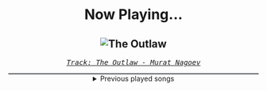 <div align="center"> 
<h1>Now Playing...</h1>

![The Outlaw](https://i.scdn.co/image/ab67616d00001e0212c2119d9768bca7901c6c42)
--
_<samp><a href="https://open.spotify.com/track/6JcmfD7Umu07RZixRFMVZH">Track: The Outlaw - Murat Nagoev</a></samp>_

<div style="border: 1px #4B5054 solid"></div>
<details>
  <summary>
    Previous played songs
  </summary>
  <table>
    <thead>
      <tr>
        <th>
          Artist
        </th>
        <th>
          Song
        </th>
        <th>
          Link
        </th>
      </tr>
    </thead>
    <tbody>
      <tr><td>Murat Nagoev</td><td>The Outlaw</td><td><a href="https://open.spotify.com/track/6JcmfD7Umu07RZixRFMVZH">https://open.spotify.com/track/6JcmfD7Umu07RZixRFMVZH</a></td></tr><tr><td>Silos</td><td>BL4CK_M0LD</td><td><a href="https://open.spotify.com/track/0zCYFZzuDBLrFEt9GLrwk0">https://open.spotify.com/track/0zCYFZzuDBLrFEt9GLrwk0</a></td></tr><tr><td>The Home Team</td><td>All Squeezed Out (Extended)</td><td><a href="https://open.spotify.com/track/38BwH3ldrKiBblKIDoDkVb">https://open.spotify.com/track/38BwH3ldrKiBblKIDoDkVb</a></td></tr><tr><td>Circle of Dust</td><td>Neophyte - Single Edit</td><td><a href="https://open.spotify.com/track/1yqNV5AmtrpvuaOBvM792k">https://open.spotify.com/track/1yqNV5AmtrpvuaOBvM792k</a></td></tr><tr><td>Our Last Night</td><td>Just In Case</td><td><a href="https://open.spotify.com/track/1m3Na12mvW3WwB4uTSgm9s">https://open.spotify.com/track/1m3Na12mvW3WwB4uTSgm9s</a></td></tr><tr><td>Sān-Z</td><td>Through food, we learn the world so wide, to train the heart, the self inside</td><td><a href="https://open.spotify.com/track/52ucHGiQWcT32BtokyRZJe">https://open.spotify.com/track/52ucHGiQWcT32BtokyRZJe</a></td></tr><tr><td>Jonathan Young</td><td>Humanity Prevailed (Inspired by Helldivers 2)</td><td><a href="https://open.spotify.com/track/3tfepC3XbTaBk0xg6BGAxh">https://open.spotify.com/track/3tfepC3XbTaBk0xg6BGAxh</a></td></tr><tr><td>Halocene</td><td>Bite My Tongue</td><td><a href="https://open.spotify.com/track/1lVVrp2i3VJtqalIxDHcwh">https://open.spotify.com/track/1lVVrp2i3VJtqalIxDHcwh</a></td></tr><tr><td>Caleb Hyles</td><td>Rewrite the Stars</td><td><a href="https://open.spotify.com/track/1QhdQGvyP8ilpgzLaqQkxN">https://open.spotify.com/track/1QhdQGvyP8ilpgzLaqQkxN</a></td></tr><tr><td>Citizen Soldier</td><td>Bulletproof</td><td><a href="https://open.spotify.com/track/54DhHcPg43EievThkSWMvC">https://open.spotify.com/track/54DhHcPg43EievThkSWMvC</a></td></tr><tr><td>Steradlye</td><td>Voidheart</td><td><a href="https://open.spotify.com/track/68p9RyqmXQXo4feyVx6l0M">https://open.spotify.com/track/68p9RyqmXQXo4feyVx6l0M</a></td></tr><tr><td>Set It Off</td><td>Rotten</td><td><a href="https://open.spotify.com/track/45AV6seUrHfu3jGwDR5wvB">https://open.spotify.com/track/45AV6seUrHfu3jGwDR5wvB</a></td></tr><tr><td>Not Enough Space</td><td>Waiting 4 U</td><td><a href="https://open.spotify.com/track/7bu8SZx5uGDoEqu5eYsb4z">https://open.spotify.com/track/7bu8SZx5uGDoEqu5eYsb4z</a></td></tr><tr><td>Fit For A King</td><td>Begin The Sacrifice</td><td><a href="https://open.spotify.com/track/5tvZflBKI3bKW5AR56DXBx">https://open.spotify.com/track/5tvZflBKI3bKW5AR56DXBx</a></td></tr><tr><td>My Chemical Romance</td><td>The Ghost of You - 2025 Mix</td><td><a href="https://open.spotify.com/track/18fXf0a5FuB3vgfVQFHoUo">https://open.spotify.com/track/18fXf0a5FuB3vgfVQFHoUo</a></td></tr><tr><td>The Amity Affliction</td><td>HOLIDAY - triple j Like A Version</td><td><a href="https://open.spotify.com/track/3YYjRODqWVkc7nurgJpDV5">https://open.spotify.com/track/3YYjRODqWVkc7nurgJpDV5</a></td></tr><tr><td>TSS</td><td>Would you be my therapy? (feat. Windwaker) - Redux</td><td><a href="https://open.spotify.com/track/7cU7ktaE3eg3K7gUapuSW5">https://open.spotify.com/track/7cU7ktaE3eg3K7gUapuSW5</a></td></tr><tr><td>aurorawave</td><td>Suffocate (with Kumar Fyah)</td><td><a href="https://open.spotify.com/track/3lPhYoLHs2GPYkw8UiStaT">https://open.spotify.com/track/3lPhYoLHs2GPYkw8UiStaT</a></td></tr><tr><td>Papa Roach</td><td>BRAINDEAD (feat. Toby Morse)</td><td><a href="https://open.spotify.com/track/4lSXxf1buHPHRqz4otuxde">https://open.spotify.com/track/4lSXxf1buHPHRqz4otuxde</a></td></tr><tr><td>HOYO-MiX</td><td>Flares of the Blazing Sun</td><td><a href="https://open.spotify.com/track/2RePzySZcb2TFkBkmQsGo1">https://open.spotify.com/track/2RePzySZcb2TFkBkmQsGo1</a></td></tr>
    </tbody>
  </table>
</details>

</div>
